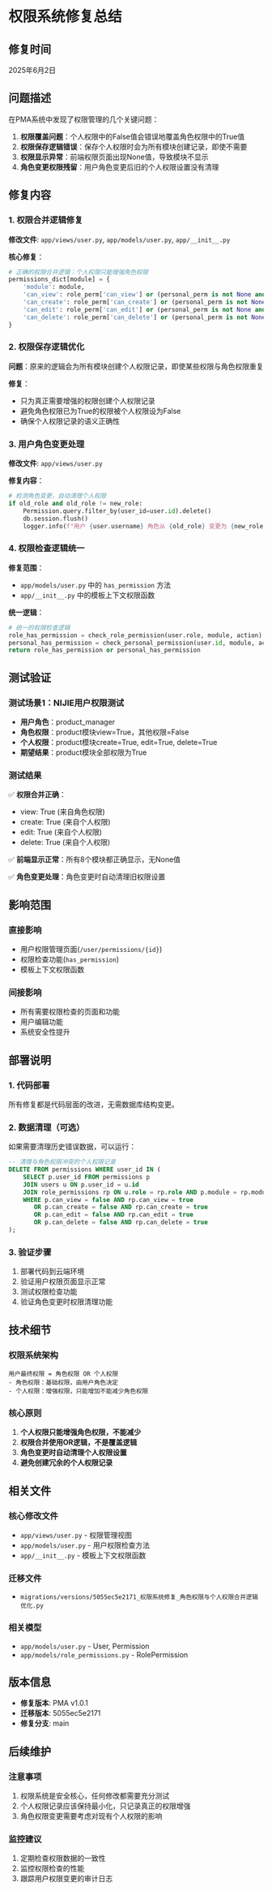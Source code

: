 # 权限系统修复总结

## 修复时间
2025年6月2日

## 问题描述

在PMA系统中发现了权限管理的几个关键问题：

1. **权限覆盖问题**：个人权限中的False值会错误地覆盖角色权限中的True值
2. **权限保存逻辑错误**：保存个人权限时会为所有模块创建记录，即使不需要
3. **权限显示异常**：前端权限页面出现None值，导致模块不显示
4. **角色变更权限残留**：用户角色变更后旧的个人权限设置没有清理

## 修复内容

### 1. 权限合并逻辑修复

**修改文件**: `app/views/user.py`, `app/models/user.py`, `app/__init__.py`

**核心修复**：
```python
# 正确的权限合并逻辑：个人权限只能增强角色权限
permissions_dict[module] = {
    'module': module,
    'can_view': role_perm['can_view'] or (personal_perm is not None and personal_perm['can_view'] == True),
    'can_create': role_perm['can_create'] or (personal_perm is not None and personal_perm['can_create'] == True),
    'can_edit': role_perm['can_edit'] or (personal_perm is not None and personal_perm['can_edit'] == True),
    'can_delete': role_perm['can_delete'] or (personal_perm is not None and personal_perm['can_delete'] == True)
}
```

### 2. 权限保存逻辑优化

**问题**：原来的逻辑会为所有模块创建个人权限记录，即使某些权限与角色权限重复

**修复**：
- 只为真正需要增强的权限创建个人权限记录
- 避免角色权限已为True的权限被个人权限设为False
- 确保个人权限记录的语义正确性

### 3. 用户角色变更处理

**修改文件**: `app/views/user.py`

**修复内容**：
```python
# 检测角色变更，自动清理个人权限
if old_role and old_role != new_role:
    Permission.query.filter_by(user_id=user.id).delete()
    db.session.flush()
    logger.info(f"用户 {user.username} 角色从 {old_role} 变更为 {new_role}，已清理个人权限设置")
```

### 4. 权限检查逻辑统一

**修复范围**：
- `app/models/user.py` 中的 `has_permission` 方法
- `app/__init__.py` 中的模板上下文权限函数

**统一逻辑**：
```python
# 统一的权限检查逻辑
role_has_permission = check_role_permission(user.role, module, action)
personal_has_permission = check_personal_permission(user.id, module, action)
return role_has_permission or personal_has_permission
```

## 测试验证

### 测试场景1：NIJIE用户权限测试
- **用户角色**：product_manager
- **角色权限**：product模块view=True，其他权限=False
- **个人权限**：product模块create=True, edit=True, delete=True
- **期望结果**：product模块全部权限为True

### 测试结果
✅ **权限合并正确**：
- view: True (来自角色权限)
- create: True (来自个人权限)
- edit: True (来自个人权限)  
- delete: True (来自个人权限)

✅ **前端显示正常**：所有8个模块都正确显示，无None值

✅ **角色变更处理**：角色变更时自动清理旧权限设置

## 影响范围

### 直接影响
- 用户权限管理页面(`/user/permissions/{id}`)
- 权限检查功能(`has_permission`)
- 模板上下文权限函数

### 间接影响
- 所有需要权限检查的页面和功能
- 用户编辑功能
- 系统安全性提升

## 部署说明

### 1. 代码部署
所有修复都是代码层面的改进，无需数据库结构变更。

### 2. 数据清理（可选）
如果需要清理历史错误数据，可以运行：
```sql
-- 清理与角色权限冲突的个人权限记录
DELETE FROM permissions WHERE user_id IN (
    SELECT p.user_id FROM permissions p
    JOIN users u ON p.user_id = u.id
    JOIN role_permissions rp ON u.role = rp.role AND p.module = rp.module
    WHERE p.can_view = false AND rp.can_view = true
       OR p.can_create = false AND rp.can_create = true
       OR p.can_edit = false AND rp.can_edit = true
       OR p.can_delete = false AND rp.can_delete = true
);
```

### 3. 验证步骤
1. 部署代码到云端环境
2. 验证用户权限页面显示正常
3. 测试权限检查功能
4. 验证角色变更时权限清理功能

## 技术细节

### 权限系统架构
```
用户最终权限 = 角色权限 OR 个人权限
- 角色权限：基础权限，由用户角色决定
- 个人权限：增强权限，只能增加不能减少角色权限
```

### 核心原则
1. **个人权限只能增强角色权限，不能减少**
2. **权限合并使用OR逻辑，不是覆盖逻辑**
3. **角色变更时自动清理个人权限设置**
4. **避免创建冗余的个人权限记录**

## 相关文件

### 核心修改文件
- `app/views/user.py` - 权限管理视图
- `app/models/user.py` - 用户权限检查方法  
- `app/__init__.py` - 模板上下文权限函数

### 迁移文件
- `migrations/versions/5055ec5e2171_权限系统修复_角色权限与个人权限合并逻辑优化.py`

### 相关模型
- `app/models/user.py` - User, Permission
- `app/models/role_permissions.py` - RolePermission

## 版本信息
- **修复版本**: PMA v1.0.1
- **迁移版本**: 5055ec5e2171
- **修复分支**: main

## 后续维护

### 注意事项
1. 权限系统是安全核心，任何修改都需要充分测试
2. 个人权限记录应该保持最小化，只记录真正的权限增强
3. 角色权限变更需要考虑对现有个人权限的影响

### 监控建议
1. 定期检查权限数据的一致性
2. 监控权限检查的性能
3. 跟踪用户权限变更的审计日志 